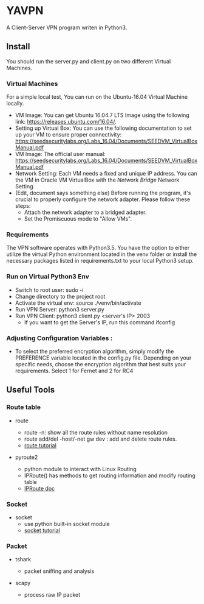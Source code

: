 # YAVPN
A Client-Server VPN program writen in Python3. 

## Install
You should run the server.py and client.py on two different Virtual Machines.

### Virtual Machines 
For a simple local test, You can run on the Ubuntu-16.04 Virtual Machine locally. 
- VM Image: You can get Ubuntu 16.04.7 LTS Image using the following link: https://releases.ubuntu.com/16.04/.
- Setting up Virtual Box: You can use the following documentation to set up your VM to ensure proper connectivity: https://seedsecuritylabs.org/Labs_16.04/Documents/SEEDVM_VirtualBoxManual.pdf
- VM Image: The official user manual: https://seedsecuritylabs.org/Labs_16.04/Documents/SEEDVM_VirtualBoxManual.pdf
- Network Setting: Each VM needs a fixed and unique IP address. You can the VM in Oracle VM VirtualBox with the *Network Bridge* Network Setting. 
- (Edit, document says something else) Before running the program, it's crucial to properly configure the network adapter. Please follow these steps: 
  - Attach the network adapter to a bridged adapter. 
  - Set the Promiscuous mode to "Allow VMs".
 

### Requirements
The VPN software operates with Python3.5. You have the option to either utilize the virtual Python environment located in the venv folder or install the necessary packages listed in requirements.txt to your local Python3 setup.

### Run on Virtual Python3 Env
- Switch to root user: sudo -i
- Change directory to the project root
- Activate the virtual env: source ./venv/bin/activate
- Run VPN Server: python3 server.py
- Run VPN Client: python3 client.py <server's IP> 2003
    - If you want to get the Server's IP, run this command ifconfig

### Adjusting Configuration Variables :
- To select the preferred encryption algorithm, simply modify the PREFERENCE variable located in the config.py file. Depending on your specific needs, choose the encryption algorithm that best suits your requirements. Select 1 for Fernet and 2 for RC4



## Useful Tools

### Route table
- route
    - route -n: show all the route rules without name resolution
    - route add/del -host/-net <IP> gw <IP> dev <network device name>: add and delete route rules.
    - [route tutorial](https://www.computerhope.com/unix/route.htm)

- pyroute2
    - python module to interact with Linux Routing
    - IPRoute() has methods to get routing information and modify routing table
    - [IPRoute doc](https://docs.pyroute2.org/iproute.html)

### Socket
- socket
    - use python built-in socket module
    - [socket tutorial](https://realpython.com/python-sockets/)

### Packet
- tshark
    - packet sniffing and analysis

- scapy
    - process raw IP packet